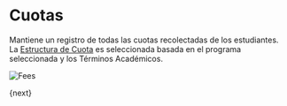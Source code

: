 <!-- add-breadcrumbs -->
# Cuotas

Mantiene un registro de todas las cuotas recolectadas de los estudiantes.
La [Estructura de Cuota](/docs/user/manual/es/schools/fees/fee-structure.html) es seleccionada basada en el programa seleccionada y los Términos Académicos.

<img class="screenshot" alt="Fees" src="/docs/assets/img/schools/fees/fees.png">

{next}
